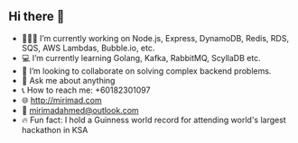 ## Hi there 👋

- 🧑🏻‍💻 I’m currently working on Node.js, Express, DynamoDB, Redis, RDS, SQS, AWS Lambdas, Bubble.io, etc.
- 💻 I’m currently learning Golang, Kafka, RabbitMQ, ScyllaDB etc.
- 🤝 I’m looking to collaborate on solving complex backend problems.
- 💬 Ask me about anything
- 📞 How to reach me: +60182301097
- 🌐 http://mirimad.com
- :email: mirimadahmed@outlook.com
- 🔥 Fun fact: I hold a Guinness world record for attending world's largest hackathon in KSA
